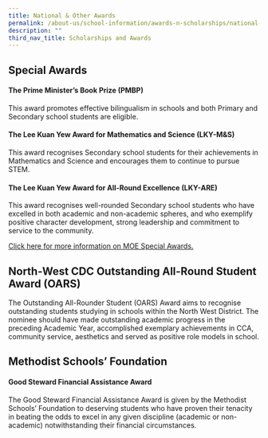 ```yaml
---
title: National & Other Awards
permalink: /about-us/school-information/awards-n-scholarships/national-n-other-awards/
description: ""
third_nav_title: Scholarships and Awards
---
```







## Special Awards


#### The Prime Minister’s Book Prize (PMBP)

This award promotes effective bilingualism in schools and both Primary and Secondary school students are eligible.  
  

#### The Lee Kuan Yew Award for Mathematics and Science (LKY-M&S)

This award recognises Secondary school students for their achievements in Mathematics and Science and encourages them to continue to pursue STEM.  
  

#### The Lee Kuan Yew Award for All-Round Excellence (LKY-ARE)

This award recognises well-rounded Secondary school students who have excelled in both academic and non-academic spheres, and who exemplify positive character development, strong leadership and commitment to service to the community.  
  
[Click here for more information on MOE Special Awards.](https://www.moe.gov.sg/financial-matters/awards-scholarships/special-awards)

## North-West CDC Outstanding All-Round Student Award (OARS)

The Outstanding All-Rounder Student (OARS) Award aims to recognise outstanding students studying in schools within the North West District. The nominee should have made outstanding academic progress in the preceding Academic Year, accomplished exemplary achievements in CCA, community service, aesthetics and served as positive role models in school.  
  
  

## Methodist Schools’ Foundation
#### Good Steward Financial Assistance Award

The Good Steward Financial Assistance Award is given by the Methodist Schools’ Foundation to deserving students who have proven their tenacity in beating the odds to excel in any given discipline (academic or non-academic) notwithstanding their financial circumstances.